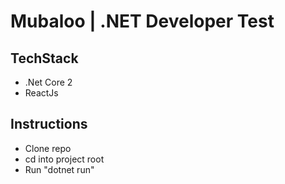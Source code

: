 # Mubaloo | .NET Developer Test

## TechStack
- .Net Core 2 
- ReactJs

## Instructions
- Clone repo
- cd into project root
- Run "dotnet run"
